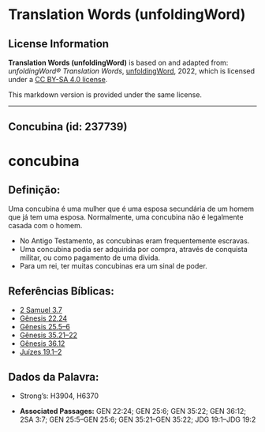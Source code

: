 # Translation Words (unfoldingWord)

## License Information

**Translation Words (unfoldingWord)** is based on and adapted from: _unfoldingWord® Translation Words_, [unfoldingWord](https://unfoldingword.org/utw), 2022, which is licensed under a [CC BY-SA 4.0 license](https://creativecommons.org/licenses/by-sa/4.0/legalcode.en).

This markdown version is provided under the same license.



--------------------------------

## Concubina (id: 237739)

concubina
=========

Definição:
----------

Uma concubina é uma mulher que é uma esposa secundária de um homem que já tem uma esposa. Normalmente, uma concubina não é legalmente casada com o homem.

* No Antigo Testamento, as concubinas eram frequentemente escravas.
* Uma concubina podia ser adquirida por compra, através de conquista militar, ou como pagamento de uma dívida.
* Para um rei, ter muitas concubinas era um sinal de poder.

Referências Bíblicas:
---------------------

* [2 Samuel 3\.7](https://ref.ly/2Sam3:7)
* [Gênesis 22\.24](https://ref.ly/Gen22:24)
* [Gênesis 25\.5–6](https://ref.ly/Gen25:5-Gen25:6)
* [Gênesis 35\.21–22](https://ref.ly/Gen35:21-Gen35:22)
* [Gênesis 36\.12](https://ref.ly/Gen36:12)
* [Juízes 19\.1–2](https://ref.ly/Judg19:1-Judg19:2)

Dados da Palavra:
-----------------

* Strong’s: H3904, H6370

* **Associated Passages:** GEN 22:24; GEN 25:6; GEN 35:22; GEN 36:12; 2SA 3:7; GEN 25:5–GEN 25:6; GEN 35:21–GEN 35:22; JDG 19:1–JDG 19:2


